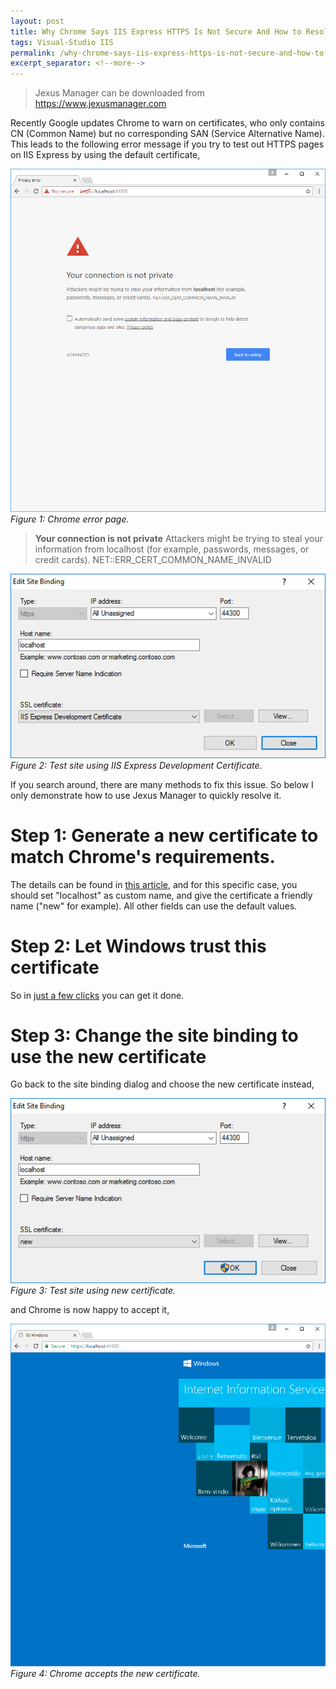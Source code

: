 ```yaml
---
layout: post
title: Why Chrome Says IIS Express HTTPS Is Not Secure And How to Resolve That
tags: Visual-Studio IIS
permalink: /why-chrome-says-iis-express-https-is-not-secure-and-how-to-resolve-that-d906a183f0
excerpt_separator: <!--more-->
---
```


> Jexus Manager can be downloaded from https://www.jexusmanager.com

Recently Google updates Chrome to warn on certificates, who only contains CN (Common Name) but no corresponding SAN (Service Alternative Name). This leads to the following error message if you try to test out HTTPS pages on IIS Express by using the default certificate,

![img-description](/images/not-secure.png)
_Figure 1: Chrome error page._

> **Your connection is not private**
> Attackers might be trying to steal your information from localhost (for example, passwords, messages, or credit cards).
> NET::ERR_CERT_COMMON_NAME_INVALID
<!--more-->

![img-description](/images/iis-express-certificate.png)
_Figure 2: Test site using IIS Express Development Certificate._

If you search around, there are many methods to fix this issue. So below I only demonstrate how to use Jexus Manager to quickly resolve it.

# Step 1: Generate a new certificate to match Chrome's requirements.
The details can be found in [this article](https://www.jexusmanager.com/en/latest/tutorials/self-signed.html#self-signed-certificate-wizard), and for this specific case, you should set "localhost" as custom name, and give the certificate a friendly name ("new" for example). All other fields can use the default values.

# Step 2: Let Windows trust this certificate
So in [just a few clicks](https://www.jexusmanager.com/en/latest/tutorials/self-signed.html#to-trust-self-signed-certificate) you can get it done.

# Step 3: Change the site binding to use the new certificate
Go back to the site binding dialog and choose the new certificate instead,

![img-description](/images/new-certificate.png)
_Figure 3: Test site using new certificate._

and Chrome is now happy to accept it,

![img-description](/images/chrome-ok.png)
_Figure 4: Chrome accepts the new certificate._
